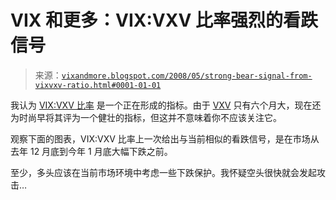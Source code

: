 <!--yml

分类：未分类

日期：2024-05-18 18:36:31

-->

# VIX 和更多：VIX:VXV 比率强烈的看跌信号

> 来源：[`vixandmore.blogspot.com/2008/05/strong-bear-signal-from-vixvxv-ratio.html#0001-01-01`](http://vixandmore.blogspot.com/2008/05/strong-bear-signal-from-vixvxv-ratio.html#0001-01-01)

我认为 [VIX:VXV 比率](http://vixandmore.blogspot.com/search/label/VIX%3AVXV) 是一个正在形成的指标。由于 [VXV](http://vixandmore.blogspot.com/search/label/VXV) 只有六个月大，现在还为时尚早将其评为一个健壮的指标，但这并不意味着你不应该关注它。

观察下面的图表，VIX:VXV 比率上一次给出与当前相似的看跌信号，是在市场从去年 12 月底到今年 1 月底大幅下跌之前。

至少，多头应该在当前市场环境中考虑一些下跌保护。我怀疑空头很快就会发起攻击…
